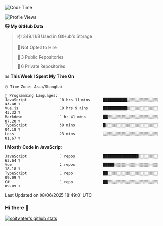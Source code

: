 <!--START_SECTION:waka-->
![Code Time](http://img.shields.io/badge/Code%20Time-5%2C114%20hrs%2026%20mins-blue)

![Profile Views](http://img.shields.io/badge/Profile%20Views-3-blue)

**🐱 My GitHub Data** 

> 📦 349.1 kB Used in GitHub's Storage 
 > 
> 🚫 Not Opted to Hire
 > 
> 📜 3 Public Repositories 
 > 
> 🔑 6 Private Repositories 
 > 
📊 **This Week I Spent My Time On** 

```text
🕑︎ Time Zone: Asia/Shanghai

💬 Programming Languages: 
JavaScript               10 hrs 11 mins      ███████████░░░░░░░░░░░░░░   43.46 % 
Vue.js                   10 hrs 9 mins       ███████████░░░░░░░░░░░░░░   43.32 % 
Markdown                 1 hr 41 mins        ██░░░░░░░░░░░░░░░░░░░░░░░   07.20 % 
TypeScript               58 mins             █░░░░░░░░░░░░░░░░░░░░░░░░   04.18 % 
Less                     23 mins             ░░░░░░░░░░░░░░░░░░░░░░░░░   01.67 % 
```

**I Mostly Code in JavaScript** 

```text
JavaScript               7 repos             ████████████████░░░░░░░░░   63.64 % 
Vue                      2 repos             █████░░░░░░░░░░░░░░░░░░░░   18.18 % 
TypeScript               1 repo              ██░░░░░░░░░░░░░░░░░░░░░░░   09.09 % 
C#                       1 repo              ██░░░░░░░░░░░░░░░░░░░░░░░   09.09 % 
```




 Last Updated on 08/06/2025 18:49:01 UTC
<!--END_SECTION:waka-->

### Hi there 👋
[![soitwater's github stats](https://github-readme-stats.vercel.app/api?username=soitwater)](https://github.com/soitwater/github-readme-stats)
